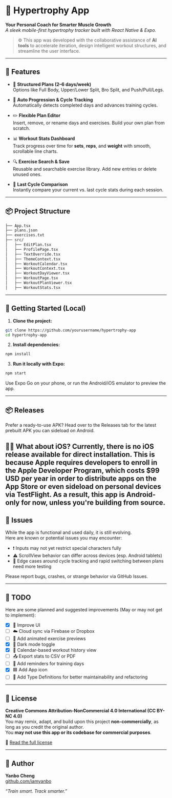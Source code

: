 # 💪 Hypertrophy App

**Your Personal Coach for Smarter Muscle Growth**  
_A sleek mobile-first hypertrophy tracker built with React Native & Expo._

> ⚙️ This app was developed with the collaborative assistance of **AI tools** to accelerate iteration, design intelligent workout structures, and streamline the user interface.

---

## 🚀 Features

- 📆 **Structured Plans (2–6 days/week)**  
  Options like Full Body, Upper/Lower Split, Bro Split, and Push/Pull/Legs.

- 🔁 **Auto Progression & Cycle Tracking**  
  Automatically detects completed days and advances training cycles.

- ✏️ **Flexible Plan Editor**  
  Insert, remove, or rename days and exercises. Build your own plan from scratch.

- 📊 **Workout Stats Dashboard**  
  Track progress over time for **sets**, **reps**, and **weight** with smooth, scrollable line charts.

- 🔍 **Exercise Search & Save**  
  Reusable and searchable exercise library. Add new entries or delete unused ones.

- 🧠 **Last Cycle Comparison**  
  Instantly compare your current vs. last cycle stats during each session.

---

## 📦 Project Structure

```bash
├── App.tsx
├── plans.json
├── exercises.txt
├── src/
│   ├── EditPlan.tsx
│   ├── ProfilePage.tsx
│   ├── TextOverride.tsx
│   ├── ThemeContext.tsx
│   ├── WorkoutCalendar.tsx
│   ├── WorkoutContext.tsx
│   ├── WorkoutDayViewer.tsx
│   ├── WorkoutPage.tsx
│   ├── WorkoutPlanViewer.tsx
│   ├── WorkoutStats.tsx
```

---

## 📱 Getting Started (Local)

1. **Clone the project:**

```bash
git clone https://github.com/yourusername/hypertrophy-app
cd hypertrophy-app
```

2. **Install dependencies:**

```bash
npm install
```

3. **Run it locally with Expo:**

```bash
npm start
```

Use Expo Go on your phone, or run the Android/iOS emulator to preview the app.

---

## 📦 Releases
Prefer a ready-to-use APK?
Head over to the Releases tab for the latest prebuilt APK you can sideload on Android.

🧑‍💻 What about iOS?
Currently, there is no iOS release available for direct installation.
This is because Apple requires developers to enroll in the Apple Developer Program, which costs $99 USD per year in order to distribute apps on the App Store or even sideload on personal devices via TestFlight.
As a result, this app is Android-only for now, unless you're building from source.
---

## 🐞 Issues

While the app is functional and used daily, it is still evolving.  
Here are known or potential issues you may encounter:

- ❗ Inputs may not yet restrict special characters fully
- ⚠️ ScrollView behavior can differ across devices (esp. Android tablets)
- 🔁 Edge cases around cycle tracking and rapid switching between plans need more testing

Please report bugs, crashes, or strange behavior via GitHub Issues.

---

## 📝 TODO

Here are some planned and suggested improvements (May or may not get to implement):

- [x] 🎨 Improve UI
- [ ] ☁️ Cloud sync via Firebase or Dropbox
- [ ] 🎥 Add animated exercise previews
- [x] 🌙 Dark mode toggle
- [x] 📅 Calendar-based workout history view
- [ ] 📤 Export stats to CSV or PDF
- [ ] 🔔 Add reminders for training days
- [x] 🟦 Add App icon
- [ ] 🧾 Add Type Definitions for better maintainability and refactoring

---

## 📄 License

**Creative Commons Attribution-NonCommercial 4.0 International (CC BY-NC 4.0)**  
You may remix, adapt, and build upon this project **non-commercially**, as long as you credit the original author.  
You **may not use this app or its codebase for commercial purposes**.

🔗 [Read the full license](https://creativecommons.org/licenses/by-nc/4.0/)

---

## 🧠 Author

**Yanbo Cheng**  
[github.com/iamyanbo](https://github.com/iamyanbo)

_“Train smart. Track smarter.”_
